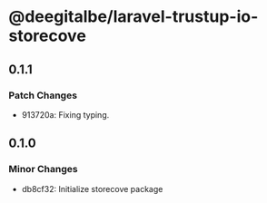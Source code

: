 # @deegitalbe/laravel-trustup-io-storecove

## 0.1.1

### Patch Changes

- 913720a: Fixing typing.

## 0.1.0

### Minor Changes

- db8cf32: Initialize storecove package

